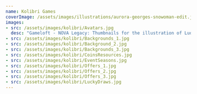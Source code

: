 ```yaml
---
name: Kolibri Games
coverImage: /assets/images/illustrations/aurora-georges-snowoman-edit.jpg
images:
- src: /assets/images/kolibri/Avatars.jpg
  desc: "Gameloft - NOVA Legacy: Thumbnails for the illustration of Ludos"
- src: /assets/images/kolibri/Backgrounds_1.jpg
- src: /assets/images/kolibri/Background_2.jpg
- src: /assets/images/kolibri/Backgrounds_3.jpg
- src: /assets/images/kolibri/CoinsResources.jpg
- src: /assets/images/kolibri/EventSeasons.jpg
- src: /assets/images/kolibri/Offers_1.jpg
- src: /assets/images/kolibri/Offers_2.jpg
- src: /assets/images/kolibri/Offers_3.jpg
- src: /assets/images/kolibri/LuckyDraws.jpg
---
```

